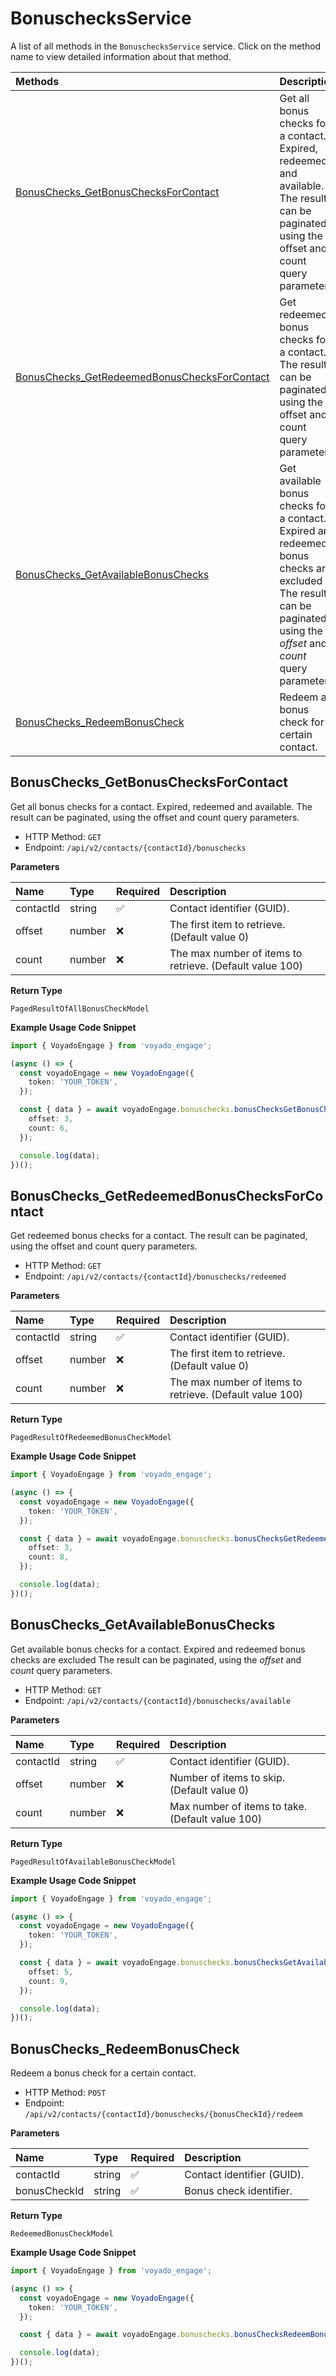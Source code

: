 # BonuschecksService

A list of all methods in the `BonuschecksService` service. Click on the method name to view detailed information about that method.

| Methods                                                                                       | Description                                                                                                                                                            |
| :-------------------------------------------------------------------------------------------- | :--------------------------------------------------------------------------------------------------------------------------------------------------------------------- |
| [BonusChecks_GetBonusChecksForContact](#bonuschecks_getbonuschecksforcontact)                 | Get all bonus checks for a contact. Expired, redeemed and available. The result can be paginated, using the offset and count query parameters.                         |
| [BonusChecks_GetRedeemedBonusChecksForContact](#bonuschecks_getredeemedbonuschecksforcontact) | Get redeemed bonus checks for a contact. The result can be paginated, using the offset and count query parameters.                                                     |
| [BonusChecks_GetAvailableBonusChecks](#bonuschecks_getavailablebonuschecks)                   | Get available bonus checks for a contact. Expired and redeemed bonus checks are excluded The result can be paginated, using the _offset_ and _count_ query parameters. |
| [BonusChecks_RedeemBonusCheck](#bonuschecks_redeembonuscheck)                                 | Redeem a bonus check for a certain contact.                                                                                                                            |

## BonusChecks_GetBonusChecksForContact

Get all bonus checks for a contact. Expired, redeemed and available. The result can be paginated, using the offset and count query parameters.

- HTTP Method: `GET`
- Endpoint: `/api/v2/contacts/{contactId}/bonuschecks`

**Parameters**

| Name      | Type   | Required | Description                                              |
| :-------- | :----- | :------- | :------------------------------------------------------- |
| contactId | string | ✅       | Contact identifier (GUID).                               |
| offset    | number | ❌       | The first item to retrieve. (Default value 0)            |
| count     | number | ❌       | The max number of items to retrieve. (Default value 100) |

**Return Type**

`PagedResultOfAllBonusCheckModel`

**Example Usage Code Snippet**

```typescript
import { VoyadoEngage } from 'voyado_engage';

(async () => {
  const voyadoEngage = new VoyadoEngage({
    token: 'YOUR_TOKEN',
  });

  const { data } = await voyadoEngage.bonuschecks.bonusChecksGetBonusChecksForContact('contactId', {
    offset: 3,
    count: 6,
  });

  console.log(data);
})();
```

## BonusChecks_GetRedeemedBonusChecksForContact

Get redeemed bonus checks for a contact. The result can be paginated, using the offset and count query parameters.

- HTTP Method: `GET`
- Endpoint: `/api/v2/contacts/{contactId}/bonuschecks/redeemed`

**Parameters**

| Name      | Type   | Required | Description                                              |
| :-------- | :----- | :------- | :------------------------------------------------------- |
| contactId | string | ✅       | Contact identifier (GUID).                               |
| offset    | number | ❌       | The first item to retrieve. (Default value 0)            |
| count     | number | ❌       | The max number of items to retrieve. (Default value 100) |

**Return Type**

`PagedResultOfRedeemedBonusCheckModel`

**Example Usage Code Snippet**

```typescript
import { VoyadoEngage } from 'voyado_engage';

(async () => {
  const voyadoEngage = new VoyadoEngage({
    token: 'YOUR_TOKEN',
  });

  const { data } = await voyadoEngage.bonuschecks.bonusChecksGetRedeemedBonusChecksForContact('contactId', {
    offset: 3,
    count: 8,
  });

  console.log(data);
})();
```

## BonusChecks_GetAvailableBonusChecks

Get available bonus checks for a contact. Expired and redeemed bonus checks are excluded The result can be paginated, using the _offset_ and _count_ query parameters.

- HTTP Method: `GET`
- Endpoint: `/api/v2/contacts/{contactId}/bonuschecks/available`

**Parameters**

| Name      | Type   | Required | Description                                      |
| :-------- | :----- | :------- | :----------------------------------------------- |
| contactId | string | ✅       | Contact identifier (GUID).                       |
| offset    | number | ❌       | Number of items to skip. (Default value 0)       |
| count     | number | ❌       | Max number of items to take. (Default value 100) |

**Return Type**

`PagedResultOfAvailableBonusCheckModel`

**Example Usage Code Snippet**

```typescript
import { VoyadoEngage } from 'voyado_engage';

(async () => {
  const voyadoEngage = new VoyadoEngage({
    token: 'YOUR_TOKEN',
  });

  const { data } = await voyadoEngage.bonuschecks.bonusChecksGetAvailableBonusChecks('contactId', {
    offset: 5,
    count: 9,
  });

  console.log(data);
})();
```

## BonusChecks_RedeemBonusCheck

Redeem a bonus check for a certain contact.

- HTTP Method: `POST`
- Endpoint: `/api/v2/contacts/{contactId}/bonuschecks/{bonusCheckId}/redeem`

**Parameters**

| Name         | Type   | Required | Description                |
| :----------- | :----- | :------- | :------------------------- |
| contactId    | string | ✅       | Contact identifier (GUID). |
| bonusCheckId | string | ✅       | Bonus check identifier.    |

**Return Type**

`RedeemedBonusCheckModel`

**Example Usage Code Snippet**

```typescript
import { VoyadoEngage } from 'voyado_engage';

(async () => {
  const voyadoEngage = new VoyadoEngage({
    token: 'YOUR_TOKEN',
  });

  const { data } = await voyadoEngage.bonuschecks.bonusChecksRedeemBonusCheck('contactId', 'bonusCheckId');

  console.log(data);
})();
```
